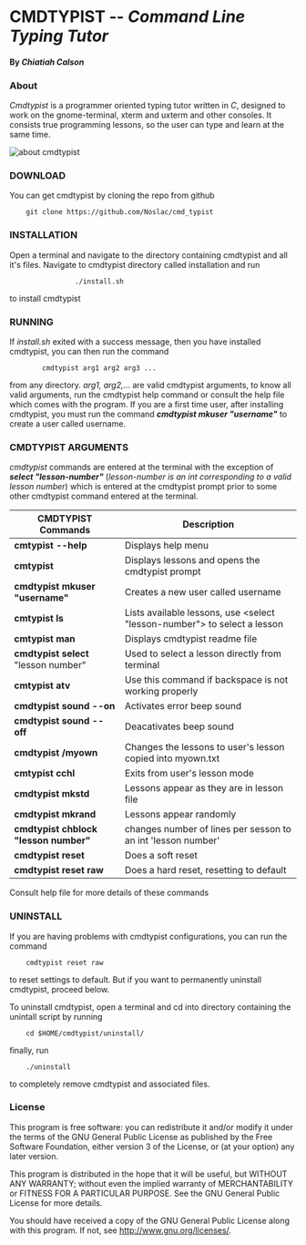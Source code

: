 # CMDTYPIST -- _Command Line Typing Tutor_

#### By _Chiatiah Calson_

### About

_Cmdtypist_ is a programmer oriented typing tutor written in _C_, 
designed to work on the gnome-terminal, xterm and uxterm and other consoles.  It 
consists true programming lessons, so the user can type and learn at the same time.

![about cmdtypist](https://raw.githubusercontent.com/Noslac/cmd_typist/master/about.gif)

### DOWNLOAD

You can get cmdtypist by cloning the repo from github
		
		git clone https://github.com/Noslac/cmd_typist

### INSTALLATION

Open a terminal and navigate to the directory containing cmdtypist and all 
it's files. Navigate to cmdtypist directory called installation and run

					./install.sh 

to install cmdtypist

### RUNNING


If _install.sh_ exited with a success message, then you have installed cmdtypist,
you can then run the command 

			cmdtypist arg1 arg2 arg3 ...

from any directory. _arg1, arg2,..._ are valid cmdtypist arguments, 
to know all valid arguments, run the cmdtypist help command or consult the help 
file which comes with the program. If you are a first time user, after installing cmdtypist, you must run the command **_cmdtypist mkuser "username"_** to create a user called username.

### CMDTYPIST ARGUMENTS

_cmdtypist_ commands are entered at the terminal with the exception of **_select "lesson-number"_** (_lesson-number is an int corresponding to a valid lesson number_) which is entered at the cmdtypist prompt prior to some other cmdtypist command entered at the terminal. 

CMDTYPIST Commands | Description
------------ | -------------
**cmtypist --help** | Displays help menu
**cmtypist**| Displays lessons and opens the cmdtypist prompt 
**cmdtypist mkuser "username"** | Creates a new user called username
**cmtypist ls** | Lists available lessons, use <select "lesson-number"> to select a lesson
**cmtypist man** | Displays cmdtypist readme file
**cmdtypist select** "lesson number" | Used to select a lesson directly from terminal 
**cmtypist atv**| Use this command if backspace is not working properly
**cmdtypist sound --on** | Activates error beep sound
**cmdtypist sound --off** | Deacativates beep sound
**cmdtypist /myown** | Changes the lessons to user's lesson copied into myown.txt
**cmtypist cchl** | Exits from user's lesson mode 
**cmdtypist mkstd** | Lessons appear as they are in lesson file 
**cmdtypist mkrand** | Lessons appear randomly
**cmdtypist chblock "lesson number"** | changes number of lines per sesson to an int 'lesson number'
**cmdtypist reset** | Does a soft reset 
**cmdtypist reset raw** | Does a hard reset, resetting to default 

Consult help file for more details of these commands


### UNINSTALL

If you are having problems with cmdtypist configurations, you can run the 
command
	
		cmdtypist reset raw

to reset settings to default. But if you want to permanently uninstall cmdtypist, 
proceed below.

To uninstall cmdtypist, open a terminal and cd into directory containing the 
unintall script by running

		cd $HOME/cmdtypist/uninstall/

finally, run

		./uninstall

to completely remove cmdtypist and associated files.


### License

This program is free software: you can redistribute it and/or modify
it under the terms of the GNU General Public License as published by
the Free Software Foundation, either version 3 of the License, or
(at your option) any later version.

This program is distributed in the hope that it will be useful,
but WITHOUT ANY WARRANTY; without even the implied warranty of
MERCHANTABILITY or FITNESS FOR A PARTICULAR PURPOSE.  See the
GNU General Public License for more details.

You should have received a copy of the GNU General Public License
along with this program.  If not, see <http://www.gnu.org/licenses/>.

